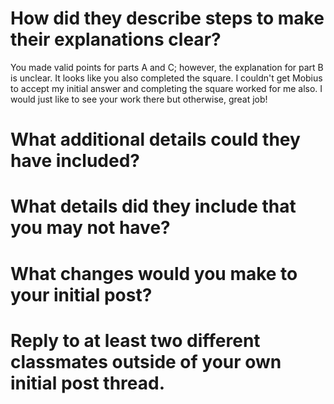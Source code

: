 # How did they describe steps to make their explanations clear?
You made valid points for parts A and C; however,  the explanation for part B is unclear.  It looks like you also completed the square.  I couldn't get Mobius to accept my initial answer and completing the square worked for me also.  I would just like to see your work there but otherwise, great job!
# What additional details could they have included?

# What details did they include that you may not have?

# What changes would you make to your initial post?

# Reply to at least two different classmates outside of your own initial post thread.